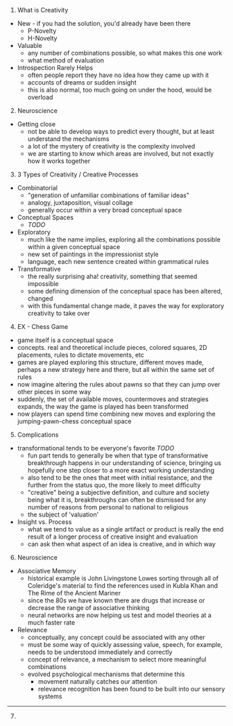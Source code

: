 1. What is Creativity
  * New - if you had the solution, you'd already have been there
    - P-Novelty
    - H-Novelty
  * Valuable
    - any number of combinations possible, so what makes this one work
    - what method of evaluation
  * Introspection Rarely Helps
    - often people report they have no idea how they came up with it
    - accounts of dreams or sudden insight
    - this is also normal, too much going on under the hood, would be overload

2. Neuroscience
  * Getting close
    - not be able to develop ways to predict every thought, but at least understand the mechanisms
    - a lot of the mystery of creativity is the complexity involved
    - we are starting to know which areas are involved, but not exactly how it works together

3. 3 Types of Creativity / Creative Processes
  * Combinatorial
    - "generation of unfamiliar combinations of familiar ideas"
    - analogy, juxtaposition, visual collage
    - generally occur within a very broad conceptual space
  * Conceptual Spaces
    - *TODO*
  * Exploratory
    - much like the name implies, exploring all the combinations possible within a given conceptual space
    - new set of paintings in the impressionist style
    - language, each new sentence created within grammatical rules
  * Transformative
    - the really surprising aha! creativity, something that seemed impossible
    - some defining dimension of the conceptual space has been altered, changed
    - with this fundamental change made, it paves the way for exploratory creativity to take over

4. EX - Chess Game
  * game itself is a conceptual space
  * concepts. real and theoretical include pieces, colored squares, 2D placements, rules to dictate movements, etc
  * games are played exploring this structure, different moves made, perhaps a new strategy here and there, but all within the same set of rules
  * now imagine altering the rules about pawns so that they can jump over other pieces in some way
  * suddenly, the set of available moves, countermoves and strategies expands, the way the game is played has been transformed
  * now players can spend time combining new moves and exploring the jumping-pawn-chess conceptual space

5. Complications
  * transformational tends to be everyone's favorite *TODO*
    - fun part tends to generally be when that type of transformative breakthrough happens in our understanding of science, bringing us hopefully one step closer to a more exact working understanding
    - also tend to be the ones that meet with initial resistance, and the further from the status quo, the more likely to meet difficulty
    - "creative" being a subjective definition, and culture and society being what it is, breakthroughs can often be dismissed for any number of reasons from personal to national to religious
    - the subject of 'valuation'
  * Insight vs. Process
    - what we tend to value as a single artifact or product is really the end result of a longer process of creative insight and evaluation
    - can ask then what aspect of an idea is creative, and in which way

6. Neuroscience
  * Associative Memory
    - historical example is John Livingstone Lowes sorting through all of Coleridge's material to find the references used in Kubla Khan and The Rime of the Ancient Mariner
    - since the 80s we have known there are drugs that increase or decrease the range of associative thinking
    - neural networks are now helping us test and model theories at a much faster rate
  * Relevance
    - conceptually, any concept could be associated with any other
    - must be some way of quickly assessing value, speech, for example, needs to be understood immediately and correctly
    - concept of relevance, a mechanism to select more meaningful combinations
    - evolved psychological mechanisms that determine this
      - movement naturally catches our attention
      - relevance recognition has been found to be built into our sensory systems
---

7. 
